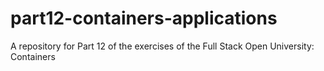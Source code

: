 # part12-containers-applications
A repository for Part 12 of the exercises of the Full Stack Open University: Containers
